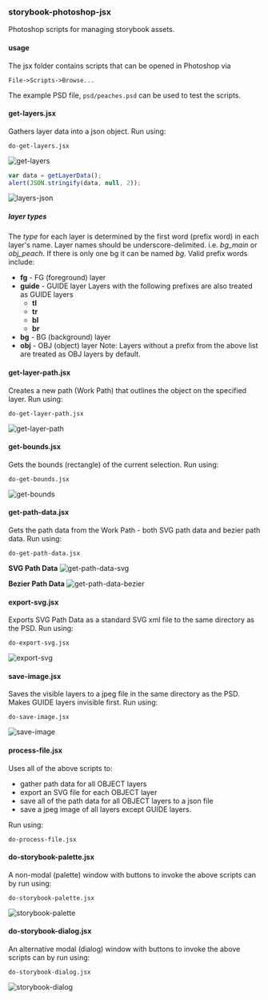 ### storybook-photoshop-jsx

Photoshop scripts for managing storybook assets.

#### usage
The jsx folder contains scripts that can be opened in Photoshop via 

```
File->Scripts->Browse...
```

The example PSD file, `psd/peaches.psd` can be used to test the scripts.

#### get-layers.jsx
Gathers layer data into a json object. Run using:
```
do-get-layers.jsx
```
![get-layers](./docs/do-get-layers.png)

```js
var data = getLayerData();
alert(JSON.stringify(data, null, 2));
```

![layers-json](./docs/layers-json.png)

##### layer types
The *type* for each layer is determined by the first word (prefix word) in each layer's name. Layer names should be underscore-delimited. i.e. *bg_main* or *obj_peach*. If there is only one bg it can be named *bg*. Valid prefix words include:
- **fg** - FG (foreground) layer
- **guide** - GUIDE layer
Layers with the following prefixes are also treated as GUIDE layers
  - **tl**
  - **tr**
  - **bl**
  - **br**
- **bg** - BG (background) layer
- **obj** - OBJ (object) layer
Note: Layers without a prefix from the above list are treated as OBJ layers by default.

#### get-layer-path.jsx
Creates a new path (Work Path) that outlines the object on the specified layer. Run using:
```
do-get-layer-path.jsx
```
![get-layer-path](./docs/peaches-psd-get-layer-path.png)


#### get-bounds.jsx
Gets the bounds (rectangle) of the current selection. Run using:
```
do-get-bounds.jsx
```
![get-bounds](./docs/peaches-psd-get-bounds.png)

#### get-path-data.jsx
Gets the path data from the Work Path - both SVG path data and bezier path data. Run using:
```
do-get-path-data.jsx
```
**SVG Path Data**
![get-path-data-svg](./docs/do-get-path-data-svg.png)

**Bezier Path Data**
![get-path-data-bezier](./docs/do-get-path-data-bezier.png)

#### export-svg.jsx
Exports SVG Path Data as a standard SVG xml file to the same directory as the PSD. Run using:
```
do-export-svg.jsx
```
![export-svg](./docs/peaches-psd-export-svg.png)

#### save-image.jsx
Saves the visible layers to a jpeg file in the same directory as the PSD. Makes GUIDE layers invisible first. Run using:
```
do-save-image.jsx
```
![save-image](./docs/peaches-psd-save-jpeg.png)

#### process-file.jsx
Uses all of the above scripts to:
- gather path data for all OBJECT layers
- export an SVG file for each OBJECT layer
- save all of the path data for all OBJECT layers to a json file
- save a jpeg image of all layers except GUIDE layers.

Run using:
```
do-process-file.jsx
```

#### do-storybook-palette.jsx
A non-modal (palette) window with buttons to invoke the above scripts can by run using:
```
do-storybook-palette.jsx
```
![storybook-palette](./docs/do-storybook-palette.png)

#### do-storybook-dialog.jsx
An alternative modal (dialog) window with buttons to invoke the above scripts can by run using:
```
do-storybook-dialog.jsx
```
![storybook-dialog](./docs/do-storybook-dialog.png)